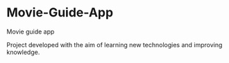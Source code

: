 # Movie-Guide-App
Movie guide app

Project developed with the aim of learning new technologies and improving knowledge.
